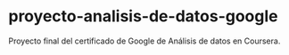 # proyecto-analisis-de-datos-google
Proyecto final del certificado de Google de Análisis de datos en Coursera.
